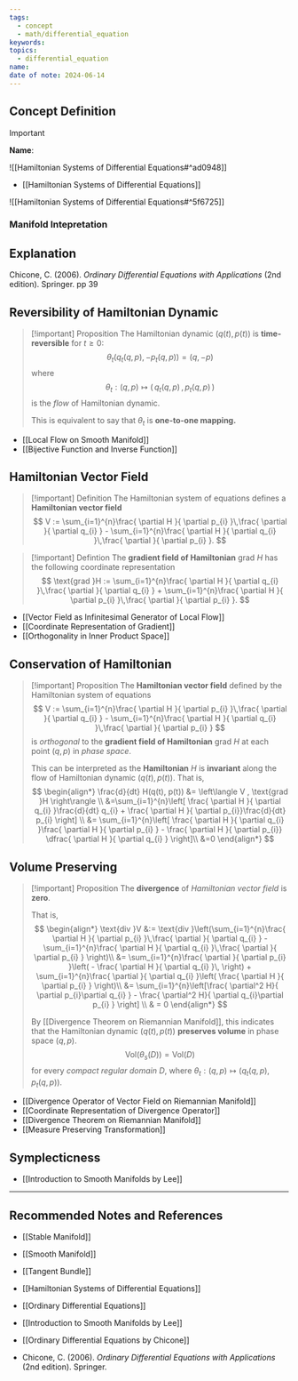 ```yaml
---
tags:
  - concept
  - math/differential_equation
keywords: 
topics:
  - differential_equation
name: 
date of note: 2024-06-14
---
```


## Concept Definition

>[!important]
>**Name**: 

![[Hamiltonian Systems of Differential Equations#^ad0948]]

- [[Hamiltonian Systems of Differential Equations]]

![[Hamiltonian Systems of Differential Equations#^5f6725]]

### Manifold Intepretation




## Explanation


Chicone, C. (2006). _Ordinary Differential Equations with Applications_ (2nd edition). Springer. pp 39

## Reversibility of Hamiltonian Dynamic

>[!important] Proposition
>The Hamiltonian dynamic $(q(t), p(t))$ is **time-reversible** for $t \ge 0$:
>$$
>\theta_{t}(q_{t}(q, p), - p_{t}(q, p)) = (q, -p)
>$$
>where $$\theta_{t}: (q, p) \mapsto (\,q_{t}(q, p)\,,\, p_{t}(q, p)\,)$$ is the *flow* of Hamiltonian dynamic. 
>
>This is equivalent to say that $\theta_{t}$ is **one-to-one mapping.**

- [[Local Flow on Smooth Manifold]]
- [[Bijective Function and Inverse Function]]

## Hamiltonian Vector Field

>[!important] Definition
>The Hamiltonian system of equations defines a **Hamiltonian vector field** 
>$$
> V := \sum_{i=1}^{n}\frac{ \partial H }{ \partial p_{i} }\,\frac{ \partial  }{ \partial q_{i} }  - \sum_{i=1}^{n}\frac{ \partial H }{ \partial q_{i} }\,\frac{ \partial  }{ \partial p_{i} }.
>$$

>[!important] Defintion
>The **gradient field of Hamiltonian** $\text{grad }H$ has the following coordinate representation
>$$
> \text{grad }H := \sum_{i=1}^{n}\frac{ \partial H }{ \partial q_{i} }\,\frac{ \partial  }{ \partial q_{i} }  + \sum_{i=1}^{n}\frac{ \partial H }{ \partial p_{i} }\,\frac{ \partial  }{ \partial p_{i} }.
>$$

- [[Vector Field as Infinitesimal Generator of Local Flow]]
- [[Coordinate Representation of Gradient]]
- [[Orthogonality in Inner Product Space]]

## Conservation of Hamiltonian 

>[!important] Proposition
>The **Hamiltonian vector field** defined by the Hamiltonian system of equations 
>$$
> V := \sum_{i=1}^{n}\frac{ \partial H }{ \partial p_{i} }\,\frac{ \partial  }{ \partial q_{i} }  - \sum_{i=1}^{n}\frac{ \partial H }{ \partial q_{i} }\,\frac{ \partial  }{ \partial p_{i} }
>$$
>is *orthogonal* to the **gradient field of Hamiltonian** $\text{grad }H$  at each point $(q, p)$ in *phase space*.
>
>This can be interpreted as the **Hamiltonian** $H$ is **invariant** along the flow of Hamiltonian dynamic $(q(t), p(t))$. That is, 
>$$
>\begin{align*}
> \frac{d}{dt} H(q(t), p(t)) &= \left\langle V , \text{grad }H \right\rangle \\
> &=\sum_{i=1}^{n}\left[ \frac{ \partial H }{ \partial q_{i} }\frac{d}{dt} q_{i} + \frac{ \partial H }{ \partial p_{i}}\frac{d}{dt} p_{i}   \right] \\
> &= \sum_{i=1}^{n}\left[ \frac{ \partial H }{ \partial q_{i} }\frac{ \partial H }{ \partial p_{i} } - \frac{ \partial H }{ \partial p_{i}} \dfrac{ \partial H }{ \partial q_{i} }   \right]\\
> &=0
>\end{align*}
>$$


## Volume Preserving

>[!important] Proposition
>The **divergence** of *Hamiltonian vector field* is **zero**. 
>
>That is, 
>$$
>\begin{align*}
> \text{div }V &:= \text{div }\left(\sum_{i=1}^{n}\frac{ \partial H }{ \partial p_{i} }\,\frac{ \partial  }{ \partial q_{i} }  - \sum_{i=1}^{n}\frac{ \partial H }{ \partial q_{i} }\,\frac{ \partial  }{ \partial p_{i} } \right)\\
> &= \sum_{i=1}^{n}\frac{ \partial  }{ \partial p_{i} }\left( - \frac{ \partial H }{ \partial q_{i} }\, \right) + \sum_{i=1}^{n}\frac{ \partial  }{ \partial q_{i} }\left( \frac{ \partial H }{ \partial p_{i} } \right)\\
> &= \sum_{i=1}^{n}\left[\frac{ \partial^2  H}{ \partial p_{i}\partial q_{i} }  - \frac{ \partial^2  H}{ \partial q_{i}\partial p_{i} }  \right] \\
> & = 0
>\end{align*}
>$$
>
>By [[Divergence Theorem on Riemannian Manifold]], this indicates that the Hamiltonian dynamic $(q(t), p(t))$ **preserves volume** in phase space $(q,p)$.
>$$
>\text{Vol}\left( \theta_{s}\left( D \right) \right) = \text{Vol}(D)
>$$
> for every *compact regular domain* $D$, where $\theta_{t}: (q, p) \mapsto (q_{t}(q,p), p_{t}(q, p)).$

- [[Divergence Operator of Vector Field on Riemannian Manifold]]
- [[Coordinate Representation of Divergence Operator]]
- [[Divergence Theorem on Riemannian Manifold]]
- [[Measure Preserving Transformation]]

## Symplecticness

- [[Introduction to Smooth Manifolds by Lee]]




-----------
##  Recommended Notes and References

- [[Stable Manifold]]
- [[Smooth Manifold]]

- [[Tangent Bundle]]


- [[Hamiltonian Systems of Differential Equations]]
- [[Ordinary Differential Equations]]


- [[Introduction to Smooth Manifolds by Lee]]
- [[Ordinary Differential Equations by Chicone]]
- Chicone, C. (2006). _Ordinary Differential Equations with Applications_ (2nd edition). Springer.